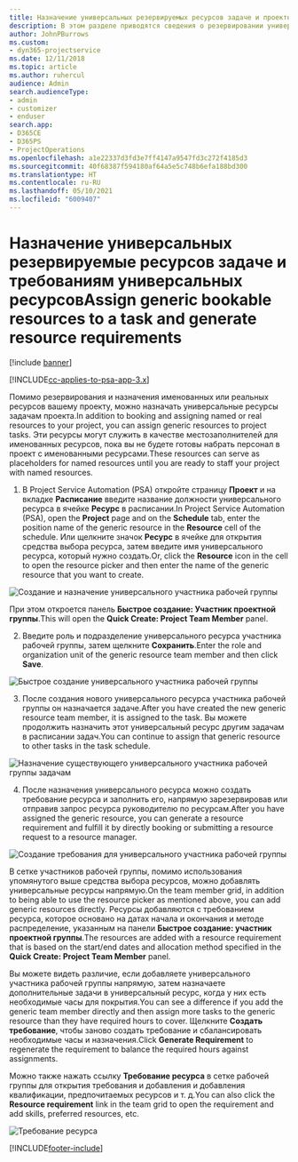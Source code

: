 ```yaml
---
title: Назначение универсальных резервируемых ресурсов задаче и проектной группе
description: В этом разделе приводятся сведения о резервировании универсальных ресурсов для задач и проектных групп.
author: JohnPBurrows
ms.custom:
- dyn365-projectservice
ms.date: 12/11/2018
ms.topic: article
ms.author: ruhercul
audience: Admin
search.audienceType:
- admin
- customizer
- enduser
search.app:
- D365CE
- D365PS
- ProjectOperations
ms.openlocfilehash: a1e22337d3fd3e7ff4147a9547fd3c272f4185d3
ms.sourcegitcommit: 40f68387f594180af64a5e5c748b6efa188bd300
ms.translationtype: HT
ms.contentlocale: ru-RU
ms.lasthandoff: 05/10/2021
ms.locfileid: "6009407"
---
```

# <a name="assign-generic-bookable-resources-to-a-task-and-generate-resource-requirements"></a><span data-ttu-id="c7211-103">Назначение универсальных резервируемые ресурсов задаче и требованиям универсальных ресурсов</span><span class="sxs-lookup"><span data-stu-id="c7211-103">Assign generic bookable resources to a task and generate resource requirements</span></span> 

[!include [banner](../includes/psa-now-project-operations.md)]

[!INCLUDE[cc-applies-to-psa-app-3.x](../includes/cc-applies-to-psa-app-3x.md)]

<span data-ttu-id="c7211-104">Помимо резервирования и назначения именованных или реальных ресурсов вашему проекту, можно назначать универсальные ресурсы задачам проекта.</span><span class="sxs-lookup"><span data-stu-id="c7211-104">In addition to booking and assigning named or real resources to your project, you can assign generic resources to project tasks.</span></span> <span data-ttu-id="c7211-105">Эти ресурсы могут служить в качестве местозаполнителей для именованных ресурсов, пока вы не будете готовы набрать персонал в проект с именованными ресурсами.</span><span class="sxs-lookup"><span data-stu-id="c7211-105">These resources can serve as placeholders for named resources until you are ready to staff your project with named resources.</span></span> 

1. <span data-ttu-id="c7211-106">В Project Service Automation (PSA) откройте страницу **Проект** и на вкладке **Расписание** введите название должности универсального ресурса в ячейке **Ресурс** в расписании.</span><span class="sxs-lookup"><span data-stu-id="c7211-106">In Project Service Automation (PSA), open the **Project** page and on the **Schedule** tab, enter the position name of the generic resource in the **Resource** cell of the schedule.</span></span> <span data-ttu-id="c7211-107">Или щелкните значок **Ресурс** в ячейке для открытия средства выбора ресурса, затем введите имя универсального ресурса, который нужно создать.</span><span class="sxs-lookup"><span data-stu-id="c7211-107">Or, click the **Resource** icon in the cell to open the resource picker and then enter the name of the generic resource that you want to create.</span></span>

![Создание и назначение универсального участника рабочей группы](media/RM-how-to-9.png)

<span data-ttu-id="c7211-109">При этом откроется панель **Быстрое создание: Участник проектной группы**.</span><span class="sxs-lookup"><span data-stu-id="c7211-109">This will open the **Quick Create: Project Team Member** panel.</span></span> 

2. <span data-ttu-id="c7211-110">Введите роль и подразделение универсального ресурса участника рабочей группы, затем щелкните **Сохранить**.</span><span class="sxs-lookup"><span data-stu-id="c7211-110">Enter the role and organization unit of the generic resource team member and then click **Save**.</span></span>

![Быстрое создание универсального участника рабочей группы](media/RM-how-to-10.png)

3. <span data-ttu-id="c7211-112">После создания нового универсального ресурса участника рабочей группы он назначается задаче.</span><span class="sxs-lookup"><span data-stu-id="c7211-112">After you have created the new generic resource team member, it is assigned to the task.</span></span> <span data-ttu-id="c7211-113">Вы можете продолжить назначить этот универсальный ресурс другим задачам в расписании задач.</span><span class="sxs-lookup"><span data-stu-id="c7211-113">You can continue to assign that generic resource to other tasks in the task schedule.</span></span>

![Назначение существующего универсального участника рабочей группы задачам](media/RM-how-to-11.png)

4. <span data-ttu-id="c7211-115">После назначения универсального ресурса можно создать требование ресурса и заполнить его, напрямую зарезервировав или отправив запрос ресурса руководителю по ресурсам.</span><span class="sxs-lookup"><span data-stu-id="c7211-115">After you have assigned the generic resource, you can generate a resource requirement and fulfill it by directly booking or submitting a resource request to a resource manager.</span></span>

![Создание требования для универсального участника рабочей группы](media/RM-how-to-12.png)

<span data-ttu-id="c7211-117">В сетке участников рабочей группы, помимо использования упомянутого выше средства выбора ресурсов, можно добавлять универсальные ресурсы напрямую.</span><span class="sxs-lookup"><span data-stu-id="c7211-117">On the team member grid, in addition to being able to use the resource picker as mentioned above, you can add generic resources directly.</span></span> <span data-ttu-id="c7211-118">Ресурсы добавляются с требованием ресурса, которое основано на датах начала и окончания и методе распределение, указанным на панели **Быстрое создание: участник проектной группы**.</span><span class="sxs-lookup"><span data-stu-id="c7211-118">The resources are added with a resource requirement that is based on the start/end dates and allocation method specified in the **Quick Create: Project Team Member** panel.</span></span>

<span data-ttu-id="c7211-119">Вы можете видеть различие, если добавляете универсального участника рабочей группы напрямую, затем назначаете дополнительные задачи в универсальный ресурс, когда у них есть необходимые часы для покрытия.</span><span class="sxs-lookup"><span data-stu-id="c7211-119">You can see a difference if you add the generic team member directly and then assign more tasks to the generic resource than they have required hours to cover.</span></span> <span data-ttu-id="c7211-120">Щелкните **Создать требование**, чтобы заново создать требование и сбалансировать необходимые часы и назначения.</span><span class="sxs-lookup"><span data-stu-id="c7211-120">Click **Generate Requirement** to regenerate the requirement to balance the required hours against assignments.</span></span>

<span data-ttu-id="c7211-121">Можно также нажать ссылку **Требование ресурса** в сетке рабочей группы для открытия требования и добавления и добавления квалификации, предпочитаемых ресурсов и т. д.</span><span class="sxs-lookup"><span data-stu-id="c7211-121">You can also click the **Resource requirement** link in the team grid to open the requirement and add skills, preferred resources, etc.</span></span>

![Требование ресурса](media/RM-how-to-13.png)



[!INCLUDE[footer-include](../includes/footer-banner.md)]